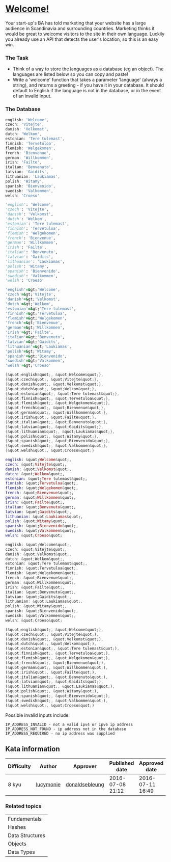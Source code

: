 
<h1><a href="https://www.codewars.com/kata/577ff15ad648a14b780000e7">Welcome!</a></h1>
<p>
Your start-up's BA has told marketing that your website has a large audience in Scandinavia and surrounding countries. Marketing thinks it would be great to welcome visitors to the site in their own language. Luckily you already use an API that detects the user's location, so this is an easy win. 

### The Task
- Think of a way to store the languages as a database (eg an object). The languages are listed below so you can copy and paste!
- Write a 'welcome' function that takes a parameter 'language' (always a string), and returns a greeting - if you have it in your database. It should default to English if the language is not in the database, or in the event of an invalid input.

### The Database

```javascript
english: 'Welcome',
czech: 'Vitejte',
danish: 'Velkomst',
dutch: 'Welkom',
estonian: 'Tere tulemast',
finnish: 'Tervetuloa',
flemish: 'Welgekomen',
french: 'Bienvenue',
german: 'Willkommen',
irish: 'Failte',
italian: 'Benvenuto',
latvian: 'Gaidits',
lithuanian: 'Laukiamas',
polish: 'Witamy',
spanish: 'Bienvenido',
swedish: 'Valkommen',
welsh: 'Croeso'
```
```python
'english': 'Welcome',
'czech': 'Vitejte',
'danish': 'Velkomst',
'dutch': 'Welkom',
'estonian': 'Tere tulemast',
'finnish': 'Tervetuloa',
'flemish': 'Welgekomen',
'french': 'Bienvenue',
'german': 'Willkommen',
'irish': 'Failte',
'italian': 'Benvenuto',
'latvian': 'Gaidits',
'lithuanian': 'Laukiamas',
'polish': 'Witamy',
'spanish': 'Bienvenido',
'swedish': 'Valkommen',
'welsh': 'Croeso'
```
```ruby
'english'=&gt;'Welcome',
'czech'=&gt;'Vitejte',
'danish'=&gt;'Velkomst',
'dutch'=&gt;'Welkom',
'estonian'=&gt;'Tere tulemast',
'finnish'=&gt;'Tervetuloa',
'flemish'=&gt;'Welgekomen',
'french'=&gt;'Bienvenue',
'german'=&gt;'Willkommen',
'irish'=&gt;'Failte',
'italian'=&gt;'Benvenuto',
'latvian'=&gt;'Gaidits',
'lithuanian'=&gt;'Laukiamas',
'polish'=&gt;'Witamy',
'spanish'=&gt;'Bienvenido',
'swedish'=&gt;'Valkommen',
'welsh'=&gt;'Croeso'
```
```csharp
{&quot;english&quot;, &quot;Welcome&quot;},
{&quot;czech&quot;, &quot;Vitejte&quot;},
{&quot;danish&quot;, &quot;Velkomst&quot;},
{&quot;dutch&quot;, &quot;Welkom&quot;},
{&quot;estonian&quot;, &quot;Tere tulemast&quot;},
{&quot;finnish&quot;, &quot;Tervetuloa&quot;},
{&quot;flemish&quot;, &quot;Welgekomen&quot;},
{&quot;french&quot;, &quot;Bienvenue&quot;},
{&quot;german&quot;, &quot;Willkommen&quot;},
{&quot;irish&quot;, &quot;Failte&quot;},
{&quot;italian&quot;, &quot;Benvenuto&quot;},
{&quot;latvian&quot;, &quot;Gaidits&quot;},
{&quot;lithuanian&quot;, &quot;Laukiamas&quot;},
{&quot;polish&quot;, &quot;Witamy&quot;},
{&quot;spanish&quot;, &quot;Bienvenido&quot;},
{&quot;swedish&quot;, &quot;Valkommen&quot;},
{&quot;welsh&quot;, &quot;Croeso&quot;}
```
```elixir
english: &quot;Welcome&quot;,
czech: &quot;Vitejte&quot;,
danish: &quot;Velkomst&quot;,
dutch: &quot;Welkom&quot;,
estonian: &quot;Tere tulemast&quot;,
finnish: &quot;Tervetuloa&quot;,
flemish: &quot;Welgekomen&quot;,
french: &quot;Bienvenue&quot;,
german: &quot;Willkommen&quot;,
irish: &quot;Failte&quot;,
italian: &quot;Benvenuto&quot;,
latvian: &quot;Gaidits&quot;,
lithuanian: &quot;Laukiamas&quot;,
polish: &quot;Witamy&quot;,
spanish: &quot;Bienvenido&quot;,
swedish: &quot;Valkommen&quot;,
welsh: &quot;Croeso&quot;
```
``` java
english: &quot;Welcome&quot;,
czech: &quot;Vitejte&quot;,
danish: &quot;Velkomst&quot;,
dutch: &quot;Welkom&quot;,
estonian: &quot;Tere tulemast&quot;,
finnish: &quot;Tervetuloa&quot;,
flemish: &quot;Welgekomen&quot;,
french: &quot;Bienvenue&quot;,
german: &quot;Willkommen&quot;,
irish: &quot;Failte&quot;,
italian: &quot;Benvenuto&quot;,
latvian: &quot;Gaidits&quot;,
lithuanian: &quot;Laukiamas&quot;,
polish: &quot;Witamy&quot;,
spanish: &quot;Bienvenido&quot;,
swedish: &quot;Valkommen&quot;,
welsh: &quot;Croeso&quot;
```
```rust
(&quot;english&quot;, &quot;Welcome&quot;),
(&quot;czech&quot;, &quot;Vitejte&quot;),
(&quot;danish&quot;, &quot;Velkomst&quot;),
(&quot;dutch&quot;, &quot;Welkom&quot;),
(&quot;estonian&quot;, &quot;Tere tulemast&quot;),
(&quot;finnish&quot;, &quot;Tervetuloa&quot;),
(&quot;flemish&quot;, &quot;Welgekomen&quot;),
(&quot;french&quot;, &quot;Bienvenue&quot;),
(&quot;german&quot;, &quot;Willkommen&quot;),
(&quot;irish&quot;, &quot;Failte&quot;),
(&quot;italian&quot;, &quot;Benvenuto&quot;),
(&quot;latvian&quot;, &quot;Gaidits&quot;),
(&quot;lithuanian&quot;, &quot;Laukiamas&quot;),
(&quot;polish&quot;, &quot;Witamy&quot;),
(&quot;spanish&quot;, &quot;Bienvenido&quot;),
(&quot;swedish&quot;, &quot;Valkommen&quot;),
(&quot;welsh&quot;, &quot;Croeso&quot;)
```


Possible invalid inputs include:
~~~~
IP_ADDRESS_INVALID - not a valid ipv4 or ipv6 ip address
IP_ADDRESS_NOT_FOUND - ip address not in the database
IP_ADDRESS_REQUIRED - no ip address was supplied
~~~~

</p>
<h2>Kata information</h2>
<table>
  <thead>
    <tr>
      <th>Difficulty</th>
      <th>Author</th>
      <th>Approver</th>
      <th>Published date</th>
      <th>Approved date</th>
    </tr>
  </thead>
  <tbody>
    <tr>
      <td>8 kyu</td>
      <td> <a href="https://www.codewars.com/users/lucymonie">lucymonie</a></td>
      <td> <a href="https://www.codewars.com/users/donaldsebleung">donaldsebleung</a></td>
      <td>2016-07-08 21:12</td>
      <td>2016-07-11 16:49</td>
    </tr>
  </tbody>
</table>
<h3>Related topics</h3>
<table>
  <tbody></tbody>
  <tr>
    <td>Fundamentals</td>
  </tr>
  <tr>
    <td>Hashes</td>
  </tr>
  <tr>
    <td>Data Structures</td>
  </tr>
  <tr>
    <td>Objects</td>
  </tr>
  <tr>
    <td>Data Types</td>
  </tr>
</table>